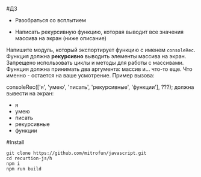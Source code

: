 #ДЗ

* Разобраться со всплытием

* Написать рекурсивную функцию, которая выводит все значения массива на экран (ниже описание)

Напишите модуль, который экспортирует функцию с именем `consoleRec`. Функция должна **рекурсивно** выводить элементы массива на экран. Запрещено использовать циклы и методы для работы с массивами. Функция должна принимать два аргумента: массив и… что-то еще. Что именно - остается на ваше усмотрение. Пример вызова:

consoleRec(['я', 'умею', 'писать', 'рекурсивные', 'функции'], ???);
должна вывести на экран:

* я
* умею
* писать
* рекурсивные
* функции


#Install

    git clone https://github.com/mitrofun/javascript.git
    cd recurtion-js/h
    npm i
    npm run build